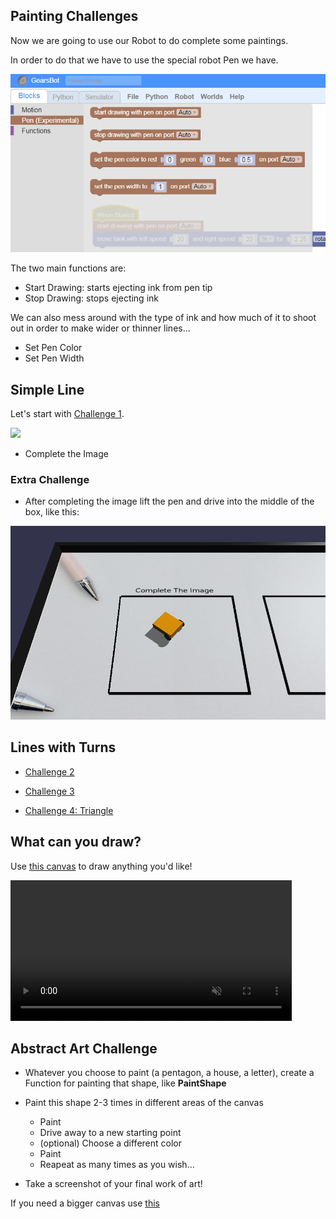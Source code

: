 Painting Challenges
---

Now we are going to use our Robot to do complete some paintings.

In order to do that we have to use the special robot Pen we have.

![](images/penblocks.png)

The two main functions are:

- Start Drawing: starts ejecting ink from pen tip
- Stop Drawing: stops ejecting ink

We can also mess around with the type of ink and how much of it to shoot out in order to make wider or thinner lines...

- Set Pen Color
- Set Pen Width

## Simple Line

Let's start with [Challenge 1](https://gears.aposteriori.com.sg/index.html?worldJSON=https%3A%2F%2Ffiles.aposteriori.com.sg%2Fget%2FmuLhbPuWYH.json&robotJSON=https%3A%2F%2Ffiles.aposteriori.com.sg%2Fget%2F7r9K65arhz.json&filterBlocksJSON=https%3A%2F%2Ffiles.aposteriori.com.sg%2Fget%2Fq6jnF3GLcP.json).

![](https://i.imgur.com/lJdX2tt.png)

- Complete the Image

### Extra Challenge

- After completing the image lift the pen and drive into the middle of the box, like this:

![](images/solution1.png)

## Lines with Turns

- [Challenge 2](https://gears.aposteriori.com.sg/index.html?worldJSON=https%3A%2F%2Ffiles.aposteriori.com.sg%2Fget%2F6QLtZMM499.json&robotJSON=https%3A%2F%2Ffiles.aposteriori.com.sg%2Fget%2F7r9K65arhz.json&filterBlocksJSON=https%3A%2F%2Ffiles.aposteriori.com.sg%2Fget%2Fq6jnF3GLcP.json)

- [Challenge 3](https://gears.aposteriori.com.sg/index.html?worldJSON=https%3A%2F%2Ffiles.aposteriori.com.sg%2Fget%2F7GE9KWucDy.json&robotJSON=https%3A%2F%2Ffiles.aposteriori.com.sg%2Fget%2F7r9K65arhz.json&filterBlocksJSON=https%3A%2F%2Ffiles.aposteriori.com.sg%2Fget%2Fq6jnF3GLcP.json)

- [Challenge 4: Triangle](https://gears.aposteriori.com.sg/index.html?worldJSON=https%3A%2F%2Ffiles.aposteriori.com.sg%2Fget%2FtcygQfcnB4.json&robotJSON=https%3A%2F%2Ffiles.aposteriori.com.sg%2Fget%2F7r9K65arhz.json&filterBlocksJSON=https%3A%2F%2Ffiles.aposteriori.com.sg%2Fget%2Fq6jnF3GLcP.json)

## What can you draw?

 Use [this canvas](https://gears.aposteriori.com.sg/index.html?worldJSON=https%3A%2F%2Ffiles.aposteriori.com.sg%2Fget%2FtcygQfcnB4.json&robotJSON=https%3A%2F%2Ffiles.aposteriori.com.sg%2Fget%2F7r9K65arhz.json&filterBlocksJSON=https%3A%2F%2Ffiles.aposteriori.com.sg%2Fget%2Fq6jnF3GLcP.json) to draw anything you'd like!

<video autoplay muted loop width=450 height="auto">
  <source src="images/house.mp4" type="video/mp4">
</video>

## Abstract Art Challenge

- Whatever you choose to paint (a pentagon, a house, a letter), create a Function for painting that shape, like **PaintShape**

- Paint this shape 2-3 times in different areas of the canvas
  - Paint
  - Drive away to a new starting point
  - (optional) Choose a different color
  - Paint 
  - Reapeat as many times as you wish...

- Take a screenshot of your final work of art!

If you need a bigger canvas use [this](https://gears.aposteriori.com.sg/index.html?worldJSON=https%3A%2F%2Ffiles.aposteriori.com.sg%2Fget%2FjXAbM6kDJN.json&robotJSON=https%3A%2F%2Ffiles.aposteriori.com.sg%2Fget%2F7r9K65arhz.json&filterBlocksJSON=https%3A%2F%2Ffiles.aposteriori.com.sg%2Fget%2Fq6jnF3GLcP.json)